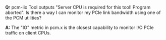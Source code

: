 
**Q:** pcm-iio Tool outputs "Server CPU is required for this tool! Program aborted". Is there a way I can monitor my PCIe link bandwidth using one of the PCM utilities?

**A:** The "IO" metric in pcm.x is the closest capability to monitor I/O PCIe traffic on client CPUs.
